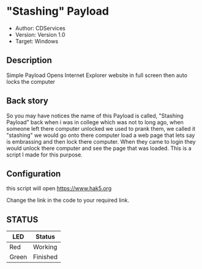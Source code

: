 # "Stashing" Payload

* Author: CDServices
* Version: Version 1.0
* Target: Windows

## Description

Simple Payload Opens Internet Explorer website in full screen then auto locks the computer


## Back story

So you may have notices the name of this Payload is called, "Stashing Payload" back when i was in college which was not to long ago, when someone
left there computer unlocked we used to prank them, we called it "stashing" we would go onto there computer load a web page that lets say is embrassing
and then lock there computer. When they came to login they would unlock there computer and see the page that was loaded. This is a script I made for this
purpose. 

## Configuration

this script will open https://www.hak5.org

Change the link in the code to your required link.

## STATUS

| LED                | Status                                       |
| ------------------ | -------------------------------------------- |
| Red                | Working                                      |
| Green              | Finished